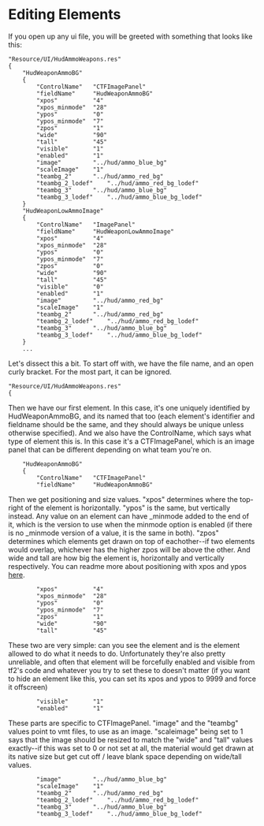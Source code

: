 # Editing Elements

If you open up any ui file, you will be greeted with something that looks like this:
```
"Resource/UI/HudAmmoWeapons.res"
{
	"HudWeaponAmmoBG"
	{
		"ControlName"	"CTFImagePanel"
		"fieldName"		"HudWeaponAmmoBG"
		"xpos"			"4"
		"xpos_minmode"	"28"
		"ypos"			"0"
		"ypos_minmode"	"7"
		"zpos"			"1"
		"wide"			"90"
		"tall"			"45"
		"visible"		"1"
		"enabled"		"1"
		"image"			"../hud/ammo_blue_bg"
		"scaleImage"	"1"	
		"teambg_2"		"../hud/ammo_red_bg"
		"teambg_2_lodef"	"../hud/ammo_red_bg_lodef"
		"teambg_3"		"../hud/ammo_blue_bg"
		"teambg_3_lodef"	"../hud/ammo_blue_bg_lodef"			
	}
	"HudWeaponLowAmmoImage"
	{
		"ControlName"	"ImagePanel"
		"fieldName"		"HudWeaponLowAmmoImage"
		"xpos"			"4"
		"xpos_minmode"	"28"
		"ypos"			"0"
		"ypos_minmode"	"7"
		"zpos"			"0"
		"wide"			"90"
		"tall"			"45"
		"visible"		"0"
		"enabled"		"1"
		"image"			"../hud/ammo_red_bg"
		"scaleImage"	"1"	
		"teambg_2"		"../hud/ammo_red_bg"
		"teambg_2_lodef"	"../hud/ammo_red_bg_lodef"
		"teambg_3"		"../hud/ammo_blue_bg"
		"teambg_3_lodef"	"../hud/ammo_blue_bg_lodef"			
	}
	...
```

Let's dissect this a bit. To start off with, we have the file name, and an open curly bracket. For the most part, it can be ignored.
```
"Resource/UI/HudAmmoWeapons.res"
{
```

Then we have our first element. In this case, it's one uniquely identified by HudWeaponAmmoBG, and its named that too (each element's identifier and fieldname should be the same, and they should always be unique unless otherwise specified). And we also have the ControlName, which says what type of element this is. In this case it's a CTFImagePanel, which is an image panel that can be different depending on what team you're on.
```
	"HudWeaponAmmoBG"
	{
		"ControlName"	"CTFImagePanel"
		"fieldName"		"HudWeaponAmmoBG"
```

Then we get positioning and size values. "xpos" determines where the top-right of the element is horizontally. "ypos" is the same, but vertically instead. Any value on an element can have _minmode added to the end of it, which is the version to use when the minmode option is enabled (if there is no _minmode version of a value, it is the same in both). "zpos" determines which elements get drawn on top of eachother--if two elements would overlap, whichever has the higher zpos will be above the other. And wide and tall are how big the element is, horizontally and vertically respectively. You can readme more about positioning with xpos and ypos [here](/1-APPENDIX/Positioning.md).
```
		"xpos"			"4"
		"xpos_minmode"	"28"
		"ypos"			"0"
		"ypos_minmode"	"7"
		"zpos"			"1"
		"wide"			"90"
		"tall"			"45"
```

These two are very simple: can you see the element and is the element allowed to do what it needs to do. Unfortunately they're also pretty unreliable, and often that element will be forcefully enabled and visible from tf2's code and whatever you try to set these to doesn't matter (if you want to hide an element like this, you can set its xpos and ypos to 9999 and force it offscreen)
```
		"visible"		"1"
		"enabled"		"1"
```

These parts are specific to CTFImagePanel. "image" and the "teambg" values point to vmt files, to use as an image. "scaleimage" being set to 1 says that the image should be resized to match the "wide" and "tall" values exactly--if this was set to 0 or not set at all, the material would get drawn at its native size but get cut off / leave blank space depending on wide/tall values.
```
		"image"			"../hud/ammo_blue_bg"
		"scaleImage"	"1"	
		"teambg_2"		"../hud/ammo_red_bg"
		"teambg_2_lodef"	"../hud/ammo_red_bg_lodef"
		"teambg_3"		"../hud/ammo_blue_bg"
		"teambg_3_lodef"	"../hud/ammo_blue_bg_lodef"		
```